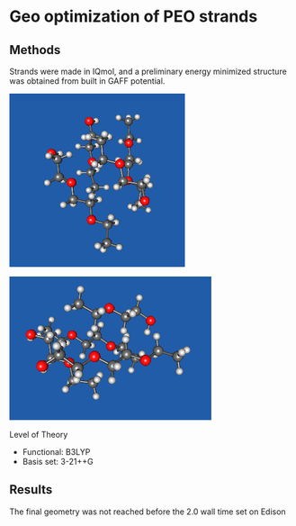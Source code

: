 # Geo optimization of PEO strands

## Methods 
Strands were made in IQmol, and a preliminary energy minimized structure was obtained from built in GAFF potential.

![initialStrand](https://github.com/wood-b/CompBook/blob/master/screenshots/073015_11.03.49.png?raw=true)

![initialStand1](https://github.com/wood-b/CompBook/blob/master/screenshots/073015_11.04.39.png?raw=true)

Level of Theory
* Functional: B3LYP
* Basis set: 3-21++G

## Results

The final geometry was not reached before the 2.0 wall time set on Edison
